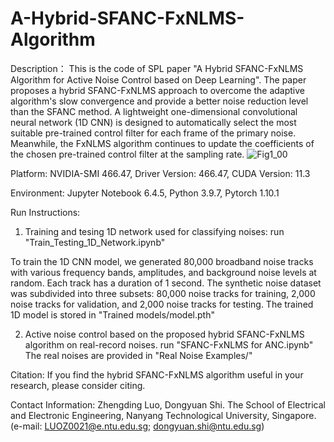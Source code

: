 # A-Hybrid-SFANC-FxNLMS-Algorithm
Description：
This is the code of SPL paper "A Hybrid SFANC-FxNLMS Algorithm for Active Noise Control based on Deep Learning".
The paper proposes a hybrid SFANC-FxNLMS approach to overcome the adaptive algorithm's slow convergence and provide a better noise reduction level than the SFANC method. A lightweight one-dimensional convolutional neural network (1D CNN) is designed to automatically select the most suitable pre-trained control filter for each frame of the primary noise. Meanwhile, the FxNLMS algorithm continues to update the coefficients of the chosen pre-trained control filter at the sampling rate.
![Fig1_00](https://user-images.githubusercontent.com/95018034/163777818-985cac62-74fb-4585-84d4-c4d9b29fc0e6.png)


Platform: NVIDIA-SMI 466.47, Driver Version: 466.47, CUDA Version: 11.3

Environment: Jupyter Notebook 6.4.5, Python 3.9.7, Pytorch 1.10.1


Run Instructions:
1. Training and tesing 1D network used for classifying noises:
run "Train_Testing_1D_Network.ipynb"

To train the 1D CNN model, we generated 80,000 broadband noise tracks with various frequency bands, amplitudes, and background noise levels at random. Each track has a duration of 1 second.
The synthetic noise dataset was subdivided into three subsets: 80,000 noise tracks for training, 2,000 noise tracks for validation, and 2,000 noise tracks for testing.
The trained 1D model is stored in "Trained models/model.pth"

2. Active noise control based on the proposed hybrid SFANC-FxNLMS algorithm on real-record noises.
run "SFANC-FxNLMS for ANC.ipynb"
The real noises are provided in "Real Noise Examples/"


Citation: 
If you find the hybrid SFANC-FxNLMS algorithm useful in your research, please consider citing.


Contact Information:
Zhengding Luo, Dongyuan Shi.
The School of Electrical and Electronic Engineering, Nanyang Technological University, Singapore.
(e-mail: LUOZ0021@e.ntu.edu.sg; dongyuan.shi@ntu.edu.sg)
